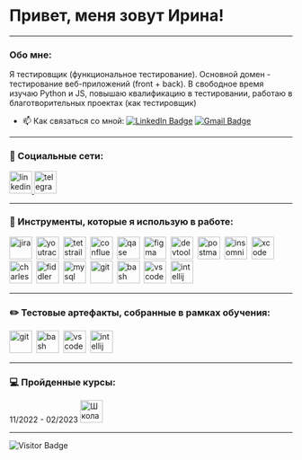# Привет, меня зовут Ирина!

---

### Обо мне:

Я тестировщик (функциональное тестирование). Основной домен - тестирование веб-приложений (front + back). В свободное время изучаю Python и JS, повышаю квалификацию в тестировании, работаю в благотворительных проектах (как тестировщик)

- 📫 Как связаться со мной: [![LinkedIn Badge](https://img.shields.io/badge/-@irinakolotilinaQA-blue?style=flat&logo=LinkedIn&logoColor=white)](https://www.linkedin.com/in/irinakolotilinaQA/) [![Gmail Badge](https://img.shields.io/badge/-Gmail-red?style=flat&logo=Gmail&logoColor=white)](mailto:qa.ikolotilina85@gmail.com)

---

### 🤝 Социальные сети:

  <div id="badges">
    <a href="https://www.linkedin.com/in/irinakolotilinaQA/" target="_blank">
      <img src="https://cdn-icons-png.flaticon.com/512/2504/2504799.png" width="40" height="40" alt="linkedin" />
    </a>
    <a href="https://t.me/IrinaKolotilina" target="_blank">
      <img src="https://cdn-icons-png.flaticon.com/512/2111/2111646.png" width="40" height="40" alt="telegram" />
    </a>
  </div>

---

### 📁 Инструменты, которые я использую в работе:

<div>
  <img src="https://cdn.jsdelivr.net/gh/devicons/devicon/icons/jira/jira-original.svg" title="jira" alt="jira" width="40" height="40"/>&nbsp
  <img src="https://upload.wikimedia.org/wikipedia/commons/thumb/8/8d/YouTrack_Icon.svg/1024px-YouTrack_Icon.svg.png?20200803082248" title="youtrack" alt="youtrack" width="40" height="40"/>&nbsp
  <img src="https://codahosted.io/packs/21236/unversioned/assets/LOGO/ba1091c59bab89cd2fd0f289622731fe16113d7b00905abe64759c313a4b73b76c1b0426076ed76cb74752234c734131df46992d5b8b48fc13e264240e4f7119f736cfeb64df36ded54b5cbf6198b9cadedf18dd0cac5c7dbcd16e6336c29363cd1292ba" title="testrail" alt="tetstrail" width="40" height="40"/>&nbsp
  <img src="https://img.icons8.com/?size=48&id=h8EoAfgRDYLo&format=png" title="confluence" alt="confluence" width="40" height="40"/>&nbsp
  <img src="https://avatars.mds.yandex.net/i?id=eb5b18385d5b2ced63f5a69862270859bb0204da-10927571-images-thumbs&n=13" title="qase" alt="qase" width="40" height="40"/>&nbsp
  <img src="https://cdn.jsdelivr.net/gh/devicons/devicon/icons/figma/figma-original.svg" title="figma" alt="figma" width="40" height="40"/>&nbsp
  <img src="https://d33wubrfki0l68.cloudfront.net/38b5c953a4667366685d55db55d057c86db1fc54/a0fdc/static/acae6b24d940347661ca901ea07f47c1/chrome-dev-logo-icon.png" title="devtools" alt="devtools" width="40" height="40"/>&nbsp
  <img src="https://seeklogo.com/images/P/postman-logo-0087CA0D15-seeklogo.com.png" title="postman" alt="postman" width="40" height="40"/>&nbsp
  <img src="https://icons-for-free.com/iconfiles/png/256/api+insomnia-1330884264041067424.png" title="insomnia" alt="insomnia" width="40" height="40"/>&nbsp
  <img src="https://cdn.jsdelivr.net/gh/devicons/devicon/icons/xcode/xcode-original.svg" title="xcode" alt="xcode" width="40" height="40"/>&nbsp
  <img src="https://cdn.icon-icons.com/icons2/3053/PNG/512/charles_proxy_macos_bigsur_icon_190302.png" title="charles-proxy" alt="charles-proxy" width="40" height="40"/>&nbsp
  <img src="https://www.megaleechers.com/storage/Fiddler-Everywhere-Icon.png" title="fiddler" alt="fiddler" width="40" height="40"/>&nbsp
  <img src="https://cdn.jsdelivr.net/gh/devicons/devicon/icons/mysql/mysql-original.svg" title="mysql" alt="mysql" width="40" height="40"/>&nbsp
  <img src="https://cdn.jsdelivr.net/gh/devicons/devicon/icons/git/git-original.svg" title="git" alt="git" width="40" height="40"/>&nbsp
  <img src="https://upload.wikimedia.org/wikipedia/commons/thumb/4/4b/Bash_Logo_Colored.svg/1024px-Bash_Logo_Colored.svg.png?20180723054350" title="bash" alt="bash" width="40" height="40"/>&nbsp
  <img src="https://cdn.jsdelivr.net/gh/devicons/devicon/icons/vscode/vscode-original.svg" title="vscode" alt="vscode" width="40" height="40"/>&nbsp
  <img src="https://img.icons8.com/?size=48&id=61466&format=png" title="intellij idea" alt="intellij idea" width="40" height="40"/>&nbsp
  </div>
  
---

###  ✏️ Тестовые артефакты, собранные в рамках обучения:

<div>
  <img src="https://cdn.jsdelivr.net/gh/devicons/devicon/icons/git/git-original.svg" title="git" alt="git" width="40" height="40"/>&nbsp
  <img src="https://upload.wikimedia.org/wikipedia/commons/thumb/4/4b/Bash_Logo_Colored.svg/1024px-Bash_Logo_Colored.svg.png?20180723054350" title="bash" alt="bash" width="40" height="40"/>&nbsp
  <img src="https://cdn.jsdelivr.net/gh/devicons/devicon/icons/vscode/vscode-original.svg" title="vscode" alt="vscode" width="40" height="40"/>&nbsp
  <img src="https://img.icons8.com/?size=48&id=61466&format=png" title="intellij idea" alt="intellij idea" width="40" height="40"/>&nbsp
  
</div>

---

### 💻 Пройденные курсы:

<div>
11/2022 - 02/2023 <a href="https://www.software-testing.ru/edu/schedule/56" target="_blank">
      <img src= https://www.software-testing.ru/edu/images/logo.png" width="40" height="40" alt="Школа начинающего тестировщика" />
    </a>
  
</div>

---

![Visitor Badge](https://visitor-badge.laobi.icu/badge?page_id=IKolotilina)

